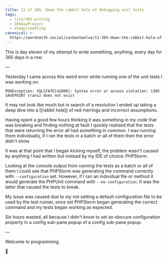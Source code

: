 ```yaml
---
title: 11 of 365, Down the rabbit hole of debugging unit tests
tags:
  - list/365-writing
  - 365DayProject
  - stage/seedling
canonical: >-
  https://wordsmith.social/carbontwelve/11-365-down-the-rabbit-hole-of-debugging-unit-tests
---
```



This is day eleven of my attempt to write something, anything, every day for 365 days in a row.

—

Yesterday I came across this weird error while running one of the unit tests I was working on:

```
PDOException: SQLSTATE[42000]: Syntax error or access violation: 1305 SAVEPOINT trans2 does not exist
```

It may not look like much but in search of a resolution I ended up taking a deep dive into a [[rabbit hole]] of red-herrings and incorrect assumptions.

Having spent a good few hours thinking it was something in my code that was breaking and finding nothing at fault I quickly realised that the tests that were returning the error all had something in common. I was running them individually, if I ran the tests in a batch or all of them then the error didn't show.

It was at that point that I began kicking myself, the problem wasn't caused by anything I had written but instead by my IDE of choice: PHPStorm.

Looking at the console output from running the tests as a batch or all of them I could see that PHPStorm was generating the command correctly with `--configuration` set. However, if I ran an individual file or method it would generate the PHPUnit command with `--no-configuration`. It was the latter that caused the tests to break.

My issue was caused due to my not setting a default configuration file to be used by the test runner, once set PHPStorm began generating the correct command and my tests began working as expected.

Six hours wasted, all because I didn't know to set an obscure configuration property in a config sub-pane popup of a config sub-pane popup.

—

Welcome to programming.

🌻